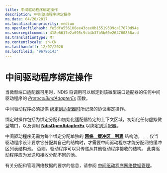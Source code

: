 ```yaml
---
title: 中间驱动程序绑定操作
description: 中间驱动程序绑定操作
ms.date: 04/20/2017
ms.localizationpriority: medium
ms.openlocfilehash: fe5dfa556106ee43cee0b15519399ca17670d94e
ms.sourcegitcommit: 418e6617e2a695c9cb4b37b5b60e264760858acd
ms.translationtype: MT
ms.contentlocale: zh-CN
ms.lasthandoff: 12/07/2020
ms.locfileid: "96786143"
---
```

# <a name="intermediate-driver-binding-operations"></a>中间驱动程序绑定操作





当微型端口适配器可用时，NDIS 将调用可以绑定到该微型端口适配器的任何中间驱动程序的 [*ProtocolBindAdapterEx*](/windows-hardware/drivers/ddi/ndis/nc-ndis-protocol_bind_adapter_ex) 函数。

中间驱动程序必须提供 [绑定到适配器时](binding-to-an-adapter.md)所记录的协议绑定操作。

绑定时操作包括为绑定分配和初始化适配器特定的上下文区域，初始化任何虚拟微型端口，以及调用 [**NdisOpenAdapterEx**](/windows-hardware/drivers/ddi/ndis/nf-ndis-ndisopenadapterex) 以绑定到适配器。

中间驱动程序无需为每个绑定分配单独的 [**网络 \_ 缓冲区 \_ 列表**](/windows-hardware/drivers/ddi/ndis/ns-ndis-_net_buffer_list) 结构池。 \_ \_ 仅当驱动程序设计要求它分配其自己的结构时，才需要中间驱动程序才能分配网络缓冲区列表结构池。 否则，驱动程序可以只传递从其他驱动程序接收的结构。 此类驱动程序应为发送和接收分配不同的池。

有关分配和管理网络数据的要求的信息，请参阅 [中间驱动程序网络数据管理](intermediate-driver-network-data-management.md)。

 

